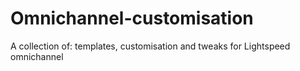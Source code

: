 # Omnichannel-customisation
A collection of: templates, customisation and tweaks for Lightspeed omnichannel
